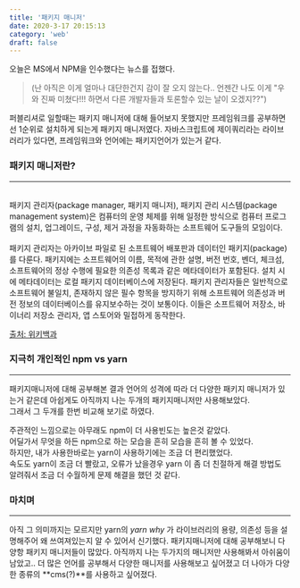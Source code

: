 ```yaml
---
title: '패키지 매니저'
date: 2020-3-17 20:15:13
category: 'web'
draft: false
---
```


오늘은 MS에서 NPM을 인수했다는 뉴스를 접했다.<br>
> (난 아직은 이게 얼마나 대단한건지 감이 잘 오지 않는다.. 언젠간 나도 이게 "우와 진짜 미쳤다!!! 하면서 다른 개발자들과
토론할수 있는 날이 오겠지??")<br>

퍼블리셔로 일할때는 패키지 매니저에 대해 들어보지 못했지만 프레임워크를 공부하면선 1순위로 설치하게 되는게 패키지 매니저였다. 
자바스크립트에 제이쿼리라는 라이브러리가 있다면, 프레임워크와 언어에는 패키지언어가 있는거 같다. 


### 패키지 매니저란?
---
<br>
패키지 관리자(package manager, 패키지 매니저), 패키지 관리 시스템(package management system)은 컴퓨터의 운영 체제를 위해 일정한 방식으로 컴퓨터 프로그램의 설치, 업그레이드, 구성, 제거 과정을 자동화하는 소프트웨어 도구들의 모임이다.<br><br>
패키지 관리자는 아카이브 파일로 된 소프트웨어 배포판과 데이터인 패키지(package)를 다룬다. 패키지에는 소프트웨어의 이름, 목적에 관한 설명, 버전 번호, 벤더, 체크섬, 소프트웨어의 정상 수행에 필요한 의존성 목록과 같은 메타데이터가 포함된다. 설치 시에 메타데이터는 로컬 패키지 데이터베이스에 저장된다. 패키지 관리자들은 일반적으로 소프트웨어 불일치, 존재하지 않은 필수 항목을 방지하기 위해 소프트웨어 의존성과 버전 정보의 데이터베이스를 유지보수하는 것이 보통이다. 이들은 소프트웨어 저장소, 바이너리 저장소 관리자, 앱 스토어와 밀접하게 동작한다.<br>

<a class="source_link" href="https://ko.wikipedia.org/wiki/%ED%8C%A8%ED%82%A4%EC%A7%80_%EA%B4%80%EB%A6%AC%EC%9E%90" target="_blank">출처: 위키백과</a>
<br>

### 지극히 개인적인 npm vs yarn 
---
패키지매니저에 대해 공부해본 결과 언어의 성격에 따라 더 다양한 패키지 매니저가 있는거 같은데 아쉽게도 아직까지 나는 두개의 패키지매니저만
사용해보았다.<br>
그래서 그 두개를 한번 비교해 보기로 하였다. <br>


주관적인 느낌으로는 아무래도 npm이 더 사용빈도는 높은것 같았다. <br>
어딜가서 무엇을 하든 npm으로 하는 모습을 흔히 모습을 흔히 볼 수 있었다. <br>
하지만, 내가 사용한바로는 yarn이 사용하기에는 조금 더 편리했었다. <br>
속도도 yarn이 조금 더 빨랐고, 오류가 났을경우 yarn 이 좀 더 친절하게 해결 방법도 알려줘서 조금 더 수월하게 문제 해결을 했던 것 같다. <br>


### 마치며
---
아직 그 의미까지는 모르지만 yarn의 *yarn why* 가 라이브러리의 용량, 의존성 등을 설명해주어 왜 쓰여져있는지 알 수 있어서 신기했다.
패키지매니저에 대해 공부해보니 다양항 패키지 매니저들이 많았다. 아직까지 나는 두가지의 매니저만 사용해봐서 아쉬움이 남았고.. 더 많은
언어를 공부해서 다양한 매니저를 사용해보고 싶어졌고 더 나아가 다양한 종류의 **cms(?)**를 사용하고 싶어졌다.







